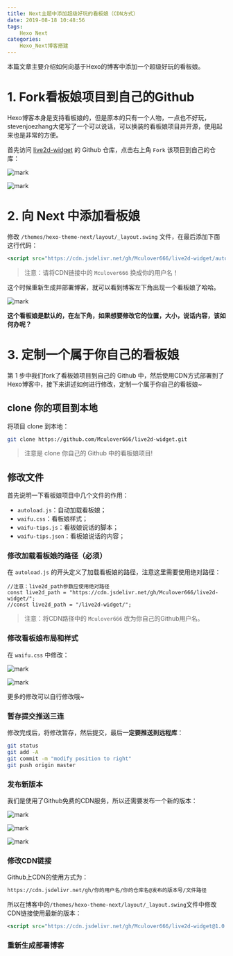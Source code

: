 ```yaml
---
title: Next主题中添加超级好玩的看板娘（CDN方式）
date: 2019-08-18 10:48:56
tags:
    Hexo Next
categories:
    Hexo_Next博客搭建
---
```


本篇文章主要介绍如何向基于Hexo的博客中添加一个超级好玩的看板娘。
<!--more-->
# 1. Fork看板娘项目到自己的Github

Hexo博客本身是支持看板娘的，但是原本的只有一个人物，一点也不好玩，stevenjoezhang大佬写了一个可以说话，可以换装的看板娘项目并开源，使用起来也是非常的方便。

首先访问 [live2d-widget](https://github.com/stevenjoezhang/live2d-widget) 的 Github 仓库，点击右上角 `Fork` 该项目到自己的仓库：

![mark](http://mculover666.cn/image/20190818/bi2Pxy8hFWjS.png?imageslim)

![mark](http://mculover666.cn/image/20190818/tSMVIoJvovUh.png?imageslim)

# 2. 向 Next 中添加看板娘

修改 `/themes/hexo-theme-next/layout/_layout.swing` 文件，在最后添加下面这行代码：
```xml
<script src="https://cdn.jsdelivr.net/gh/Mculover666/live2d-widget/autoload.js"></script>
```

>注意：请将CDN链接中的 `Mculover666` 换成你的用户名！

这个时候重新生成并部署博客，就可以看到博客左下角出现一个看板娘了哈哈。

![mark](http://mculover666.cn/image/20190818/mSQqKusaFAdr.gif)

**这个看板娘是默认的，在左下角，如果想要修改它的位置，大小，说话内容，该如何办呢？**

# 3. 定制一个属于你自己的看板娘

第 1 步中我们fork了看板娘项目到自己的 Github 中，然后使用CDN方式部署到了Hexo博客中，接下来讲述如何进行修改，定制一个属于你自己的看板娘~

## clone 你的项目到本地
将项目 clone 到本地：
```bash
git clone https://github.com/Mculover666/live2d-widget.git
```

>注意是 clone 你自己的 Github 中的看板娘项目!

## 修改文件

首先说明一下看板娘项目中几个文件的作用：

- `autoload.js`：自动加载看板娘；
- `waifu.css`：看板娘样式；
- `waifu-tips.js`：看板娘说话的脚本；
- `waifu-tips.json`：看板娘说话的内容；

### 修改加载看板娘的路径（必须）
在 `autoload.js` 的开头定义了加载看板娘的路径，注意这里需要使用绝对路径：
```
//注意：live2d_path参数应使用绝对路径
const live2d_path = "https://cdn.jsdelivr.net/gh/Mculover666/live2d-widget/";
//const live2d_path = "/live2d-widget/";
```

> 注意：将CDN路径中的 `Mculover666` 改为你自己的Github用户名。

### 修改看板娘布局和样式
在 `waifu.css` 中修改：

![mark](http://mculover666.cn/image/20190818/Wi9MnvXbm9SY.png?imageslim)

![mark](http://mculover666.cn/image/20190818/KvFmpk5rszHi.png?imageslim)

更多的修改可以自行修改哦~

### 暂存提交推送三连

修改完成后，将修改暂存，然后提交，最后**一定要推送到远程库**：
```bash
git status
git add -A
git commit -m "modify position to right"
git push origin master
```
### 发布新版本
我们是使用了Github免费的CDN服务，所以还需要发布一个新的版本：

![mark](http://mculover666.cn/image/20190818/Op2QmULLAWJ6.png?imageslim)

![mark](http://mculover666.cn/image/20190818/SsnBefsig3Pa.png?imageslim)

![mark](http://mculover666.cn/image/20190818/kvMsAcV9wc90.png?imageslim)

### 修改CDN链接
Github上CDN的使用方式为：
```bash
https://cdn.jsdelivr.net/gh/你的用户名/你的仓库名@发布的版本号/文件路径
```
所以在博客中的`/themes/hexo-theme-next/layout/_layout.swing`文件中修改CDN链接使用最新的版本：
```xml
<script src="https://cdn.jsdelivr.net/gh/Mculover666/live2d-widget@1.0.0/autoload.js"></script>
```

### 重新生成部署博客

